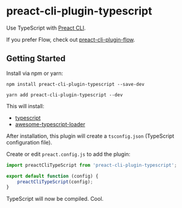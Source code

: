 # preact-cli-plugin-typescript

Use TypeScript with [Preact CLI](https://github.com/developit/preact-cli).

If you prefer Flow, check out [preact-cli-plugin-flow](https://github.com/SaraVieira/preact-cli-plugin-flow).

## Getting Started

Install via npm or yarn:

```shell
npm install preact-cli-plugin-typescript --save-dev
```
```shell
yarn add preact-cli-plugin-typescript --dev
```

This will install:

  - [typescript](https://github.com/Microsoft/TypeScript)
  - [awesome-typescript-loader](https://github.com/s-panferov/awesome-typescript-loader)

After installation, this plugin will create a `tsconfig.json` (TypeScript configuration file).

Create or edit `preact.config.js` to add the plugin:

```javascript
import preactCliTypeScript from 'preact-cli-plugin-typescript';

export default function (config) {
	preactCliTypeScript(config);
}
```

TypeScript will now be compiled. Cool.

